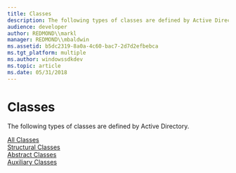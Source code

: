 ```yaml
---
title: Classes
description: The following types of classes are defined by Active Directory.
audience: developer
author: REDMOND\\markl
manager: REDMOND\\mbaldwin
ms.assetid: b5dc2319-8a0a-4c60-bac7-2d7d2efbebca
ms.tgt_platform: multiple
ms.author: windowssdkdev
ms.topic: article
ms.date: 05/31/2018
---
```


# Classes

The following types of classes are defined by Active Directory.

<dl>

[All Classes](classes-all.md)  
[Structural Classes](classes-structural.md)  
[Abstract Classes](classes-abstract.md)  
[Auxiliary Classes](classes-auxiliary.md)  
</dl>

 

 




